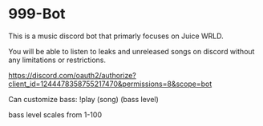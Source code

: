 # 999-Bot

This is a music discord bot that primarly focuses on Juice WRLD.

You will be able to listen to leaks and unreleased songs on discord without any limitations or restrictions.

https://discord.com/oauth2/authorize?client_id=1244478358755217470&permissions=8&scope=bot

Can customize bass:
!play (song) (bass level)

bass level scales from 1-100
